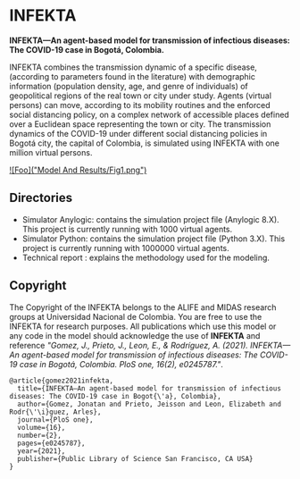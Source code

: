 # INFEKTA
**INFEKTA—An agent-based model for transmission of infectious diseases: 
The COVID-19 case in Bogotá, Colombia.**

INFEKTA combines the transmission dynamic of a specific disease, (according to parameters found in the literature) with demographic information (population density, age, and genre of individuals) of geopolitical regions of the real town or city under study. Agents (virtual persons) can move, according to its mobility routines and the enforced social distancing policy, on a complex network of accessible places defined over a Euclidean space representing the town or city. The transmission dynamics of the COVID-19 under different social distancing policies in Bogotá city, the capital of Colombia, is simulated using INFEKTA with one million virtual persons.
  
[![Foo]("Model And Results/Fig1.png")](https://journals.plos.org/plosone/article?id=10.1371/journal.pone.0245787)

## Directories
- Simulator Anylogic: contains the simulation project file (Anylogic 8.X). This project is currently running
with 1000 virtual agents.
- Simulator Python: contains the simulation project file (Python 3.X). This project is currently running
with 1000000 virtual agents.
- Technical report : explains the methodology used for the modeling. 

## Copyright
The Copyright of the INFEKTA belongs to the ALIFE and MIDAS research groups at 
Universidad Nacional de Colombia. 
You are free to use the INFEKTA for research purposes. 
All publications which use this model or any code in the model should acknowledge the use of **INFEKTA** and reference
_"Gomez, J., Prieto, J., Leon, E., & Rodríguez, A. (2021). 
INFEKTA—An agent-based model for transmission of infectious diseases: 
The COVID-19 case in Bogotá, Colombia. PloS one, 16(2), e0245787."_.

```
@article{gomez2021infekta,
  title={INFEKTA—An agent-based model for transmission of infectious diseases: The COVID-19 case in Bogot{\'a}, Colombia},
  author={Gomez, Jonatan and Prieto, Jeisson and Leon, Elizabeth and Rodr{\'\i}guez, Arles},
  journal={PloS one},
  volume={16},
  number={2},
  pages={e0245787},
  year={2021},
  publisher={Public Library of Science San Francisco, CA USA}
}
```  